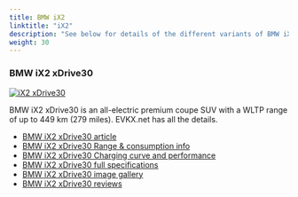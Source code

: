```yaml
---
title: BMW iX2
linktitle: "iX2"
description: "See below for details of the different variants of BMW iX2"
weight: 30
---
```

### BMW iX2 xDrive30

<a href="/models/bmw/ix2/ix2_xdrive30/"><img src="https://media.evkx.net/multimedia/models/bmw/ix2/ix2_xdrive30/main_1_st.jpg" class="img-fluid" alt="iX2 xDrive30" ></a>

BMW iX2 xDrive30 is an all-electric premium coupe SUV with a WLTP range of up to 449 km (279 miles). EVKX.net has all the details. 

- [BMW iX2 xDrive30 article](/models/bmw/ix2/ix2_xdrive30/)
- [BMW iX2 xDrive30 Range & consumption info](/models/bmw/ix2/ix2_xdrive30/rangeandconsumption)
- [BMW iX2 xDrive30 Charging curve and performance](/models/bmw/ix2/ix2_xdrive30/chargingcurve)
- [BMW iX2 xDrive30 full specifications](/models/bmw/ix2/ix2_xdrive30/specifications)
- [BMW iX2 xDrive30 image gallery](/models/bmw/ix2/ix2_xdrive30/gallery)
- [BMW iX2 xDrive30 reviews](/models/bmw/ix2/ix2_xdrive30/reviews)

